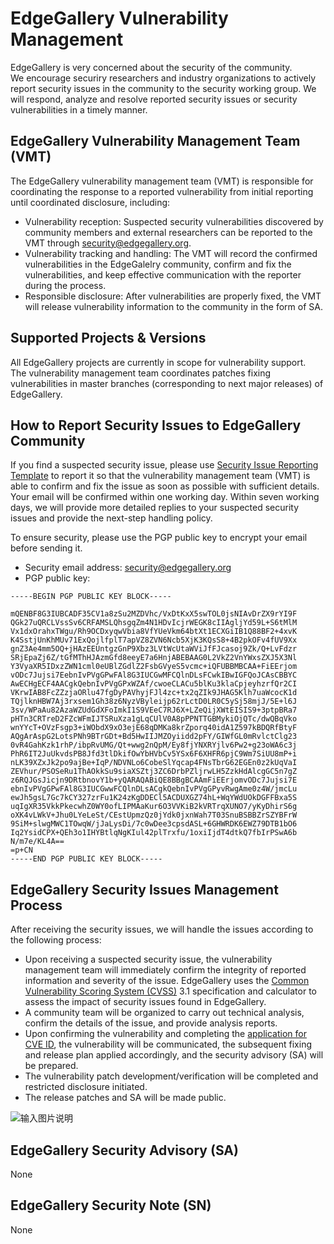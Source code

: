 # EdgeGallery Vulnerability Management

EdgeGallery is very concerned about the security of the community.<br>
We encourage securiry researchers and industry organizations to actively report security issues in the community to the security working group. We will respond, analyze and resolve reported security issues or security vulnerabilities in a timely manner.

## EdgeGallery Vulnerability Management Team (VMT)

The EdgeGallery vulnerability management team (VMT) is responsible for coordinating the response to a reported vulnerability from initial reporting until coordinated disclosure, including:
+ Vulnerability reception: Suspected security vulnerabilities discovered by community members and external researchers can be reported to the VMT through <security@edgegallery.org>.
+ Vulnerability tracking and handling: The VMT will record the confirmed vulnerabilities in the EdgeGalelry community, confirm and fix the vulnerabilities, and keep effective communication with the reporter during the process.
+ Responsible disclosure: After vulnerabilities are properly fixed, the VMT will release vulnerability information to the community in the form of SA.

## Supported Projects & Versions

All EdgeGallery projects are currently in scope for vulnerability support.<br>
The vulnerability management team coordinates patches fixing vulnerabilities in master branches (corresponding to next major releases) of EdgeGallery.

## How to Report Security Issues to EdgeGallery Community

If you find a suspected security issue, please use [Security Issue Reporting Template](https://gitee.com/edgegallery/community/blob/master/Security%20WG/Security%20Issue%20Reporting%20Template.md) to report it so that the vulnerability management team (VMT) is able to confirm and fix the issue as soon as possible with sufficient details.
Your email will be confirmed within one working day.
Within seven working days, we will provide more detailed replies to your suspected security issues and provide the next-step handling policy.

To ensure security, please use the PGP public key to encrypt your email before sending it.

- Security email address: <security@edgegallery.org>
- PGP public key:

```
-----BEGIN PGP PUBLIC KEY BLOCK-----

mQENBF8G3IUBCADF35CV1a8zSu2MZDVhc/VxDtKxX5swTOL0jsNIAvDrZX9rYI9F
QGk27uQRCLVssSv6CRFAMSLQhsgqZm4N1HDvIcjrWEGK8cIIAgljYd59L+S6tMlM
Vx1dxOrahxTWgu/Rh9OCDxyqwVbia8VfYUeVkm64btXt1ECXGiIB1Q88BF2+4xvK
K4SstjUnKhMUv71ExQojlfplT7apVZ8ZVN6Ncb5XjK3KQsS8+4B2pkOFv4fUV9Xx
gnZ3Ae4mm5OQ+jHAzEEUntgzGnP9Xbz3LVtWcUtaWViJfFJcasoj9Zk/Q+LvFdzr
SRjEpaZj6Z/tGfMThHJAzmGfd8eeyE7a6HnjABEBAAG0L2VkZ2VnYWxsZXJ5X3Nl
Y3VyaXR5IDxzZWN1cml0eUBlZGdlZ2FsbGVyeS5vcmc+iQFUBBMBCAA+FiEErjom
vODc7Jujsi7EebnIvPVgGPwFAl8G3IUCGwMFCQlnDLsFCwkIBwIGFQoJCAsCBBYC
AwECHgECF4AACgkQebnIvPVgGPxWZAf/cwoeCLACu5blKu3klaCpjeyhzrfQr2CI
VKrwIAB8FcZZzjaORlu47fgDyPAVhyjFJl4zc+tx2qZIk9JHAG5Klh7uaWcocK1d
TQjlknHBW7Aj3rxsem1Gh38z6NyzVByleijp62rLctD0LR0C5ySj58mjJ/5E+l6J
3sv/WPaAu82AzaWZUdGdXFoImkI1S9VEeC7RJ6X+LZeQijXWtEISIS9+3ptpBRa7
pHTn3CRTreD2FZcWFmIJTSRuXza1gLqCUlV0A8pPPNTTGBMykiOjQTc/dwQBqVko
wnYYcT+OVzFsgp3+iWObdX9xO3ejE68qDMKa8krZporq40idA1Z597kBDQRfBtyF
AQgArAspG2LotsPNh9BTrGDt+Bd5HwIIJMZOyiidd2pFY/GIWfGL0mRvlctClg23
0vR4GahKzk1rhP/ibpRvUMG/Qt+wwg2nQpM/Ey8fjYNXRYjlv6Pw2+g23oWA6c3j
PhR6IT2JuUkvdsPB8Jfd3tlDkifOwYbHVbCv5YSx6F6XHFR6pjC9Wm7SiUU8mP+i
nLK39XZxJk2po9ajBe+IqP/NDVNLo6CobeSlYqcap4FNsTbrG62EGEn0z2kUqVaI
ZEVhur/PSOSeRu1ThAOkkSu9siaXSZtj3ZC6DrbPZljrwLH5ZzkHdAlcgGC5n7gZ
z6RQJGsJicjn9DRtbnovY1b+yQARAQABiQE8BBgBCAAmFiEErjomvODc7Jujsi7E
ebnIvPVgGPwFAl8G3IUCGwwFCQlnDLsACgkQebnIvPVgGPyvRwgAme0z4W/jmcLu
ewJh5gsL7Gc7kCY327zrFu1K24zKgDDECl5ACDUXGZ74hL+WqYWdUOkDGFFBxa5S
uqIgXR35VkkPkecwhZ0WY0ofLIPMAaKur6O3VVKiB2kVRTrqXUNO7/yKyDhirS6g
oXK4vLWkV+Jhu0LYeLeSt/CEstUpmzQz0jYdk0jxnWah7T03SnuBSBBZrSZYBFrW
9SiM+slwgMWC1TOwqW/jJaLysDi/7c0wDee3cpsdASL+6GHWRDK6EWZ79DTB1bO6
Iq2YsidCPX+QEh3o1IHYBtlqNgKIul42plTrxfu/1oxiIjdT4dtkQ7fbIrPSwA6b
N/m7e/KL4A==
=p+CN
-----END PGP PUBLIC KEY BLOCK-----
```

## EdgeGallery Security Issues Management Process

After receiving the security issues, we will handle the issues according to the following process:
- Upon receiving a suspected security issue, the vulnerability management team will immediately confirm the integrity of reported information and severity of the issue. EdgeGallery uses the [Common Vulnerability Scoring System (CVSS)](https://www.first.org/cvss/calculator/3.1) 3.1 specification and calculator to assess the impact of security issues found in EdgeGallery.
- A community team will be organized to carry out technical analysis, confirm the details of the issue, and provide analysis reports.
- Upon confirming the vulnerability and completing the [application for CVE ID](https://cveform.mitre.org/), the vulnerability will be communicated, the subsequent fixing and release plan applied accordingly, and the security advisory (SA) will be prepared.
- The vulnerability patch development/verification will be completed and restricted disclosure initiated.
- The release patches and SA will be made public.

![输入图片说明](https://images.gitee.com/uploads/images/2020/0803/150549_8978f2fd_5645267.png "imageonline-co-blackandwhiteimage.png")

## EdgeGallery Security Advisory (SA)

None

## EdgeGallery Security Note (SN)

None